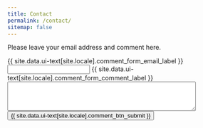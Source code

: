 ```yaml
---
title: Contact
permalink: /contact/
sitemap: false
---
```

Please leave your email address and comment here.

<script src="https://www.google.com/recaptcha/api.js" async defer></script>
<form action="https://usebasin.com/f/adee134b6f9e" method="POST">
    <label>{{ site.data.ui-text[site.locale].comment_form_email_label }}
        <input type="email" id="email" name="email" required>
    </label>
    <label>{{ site.data.ui-text[site.locale].comment_form_comment_label }}
        <textarea rows="4" cols="50" name="comments"></textarea>
    </label>
    <input type="hidden" name="_gotcha">
    <div class="g-recaptcha" data-sitekey="6LcL6aQUAAAAAJ-gqbHy7N036R2nj_0EQuj20Jdc"></div>
    <button type="submit" class="btn">{{ site.data.ui-text[site.locale].comment_btn_submit }}</button>
</form>
